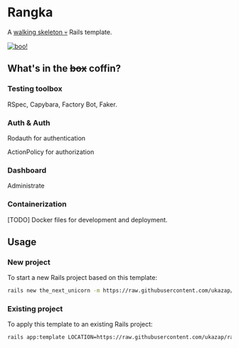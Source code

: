 # Rangka

A [walking skeleton 💀](https://www.codewithjason.com/walking-skeleton-always-start-projects-one/) Rails template.

[![boo!](https://media.giphy.com/media/iNKAnkInJvr5UV7xKH/giphy.gif)](#)

## What's in the ~~box~~ coffin?

### Testing toolbox

RSpec, Capybara, Factory Bot, Faker.

### Auth & Auth

Rodauth for authentication

ActionPolicy for authorization

### Dashboard

Administrate

### Containerization

[TODO] Docker files for development and deployment.

## Usage

### New project

To start a new Rails project based on this template:

```sh
rails new the_next_unicorn -m https://raw.githubusercontent.com/ukazap/rails-skeleton/main/template.rb
```

### Existing project

To apply this template to an existing Rails project:

```sh
rails app:template LOCATION=https://raw.githubusercontent.com/ukazap/rails-skeleton/main/template.rb
```
